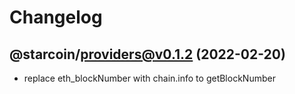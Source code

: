 # Changelog

## @starcoin/providers@v0.1.2 (2022-02-20)

- replace eth_blockNumber with chain.info to getBlockNumber
